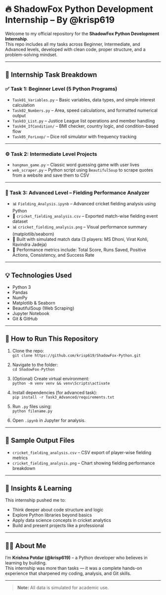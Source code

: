 # 🔥 ShadowFox Python Development Internship – By @krisp619

Welcome to my official repository for the **ShadowFox Python Development Internship**.  
This repo includes all my tasks across Beginner, Intermediate, and Advanced levels, developed with clean code, proper structure, and a problem-solving mindset.

---

## 🧠 Internship Task Breakdown

### ✅ Task 1: Beginner Level (5 Python Programs)
- `Task01_Variables.py` – Basic variables, data types, and simple interest calculation
- `Task02_Numbers.py` – Area, speed calculations, and formatted numerical output
- `Task03_List.py` – Justice League list operations and member handling
- `Task04_IfCondition/` – BMI checker, country logic, and condition-based flow
- `Task05_ForLoop/` – Dice roll simulator with frequency tracking

---

### ⚙️ Task 2: Intermediate Level Projects
- `hangman_game.py` – Classic word guessing game with user lives
- `web_scraper.py` – Python script using `BeautifulSoup` to scrape quotes from a website and save them to CSV

---

### 🚀 Task 3: Advanced Level – Fielding Performance Analyzer
- 📊 `Fielding_Analysis.ipynb` – Advanced cricket fielding analysis using Python
- 📁 `cricket_fielding_analysis.csv` – Exported match-wise fielding event dataset
- 📊 `cricket_fielding_analysis.png` – Visual performance summary (matplotlib/seaborn)
- 🧪 Built with simulated match data (3 players: MS Dhoni, Virat Kohli, Ravindra Jadeja)
- 📝 Performance metrics include: Total Score, Runs Saved, Positive Actions, Consistency, and Success Rate

---

## 💡 Technologies Used
- Python 3
- Pandas
- NumPy
- Matplotlib & Seaborn
- BeautifulSoup (Web Scraping)
- Jupyter Notebook
- Git & GitHub

---

## 📂 How to Run This Repository

1. Clone the repo:  
   `git clone https://github.com/krisp619/ShadowFox-Python.git`

2. Navigate to the folder:  
   `cd ShadowFox-Python`

3. (Optional) Create virtual environment:  
   `python -m venv venv && venv\Scripts\activate`

4. Install dependencies (for advanced task):  
   `pip install -r Task3_Advanced/requirements.txt`

5. Run `.py` files using:  
   `python filename.py`

6. Open `.ipynb` in Jupyter for analysis.

---

## 🧾 Sample Output Files
- `cricket_fielding_analysis.csv` – CSV export of player-wise fielding metrics
- `cricket_fielding_analysis.png` – Chart showing fielding performance breakdown

---

## 🧠 Insights & Learning

This internship pushed me to:
- Think deeper about code structure and logic
- Explore Python libraries beyond basics
- Apply data science concepts in cricket analytics
- Build and present projects like a professional

---

## 👨‍💻 About Me

I’m **Krishna Potdar (@krisp619)** – a Python developer who believes in learning by building.  
This internship was more than tasks — it was a complete hands-on experience that sharpened my coding, analysis, and Git skills.

---

> **Note:** All data is simulated for academic use.  

